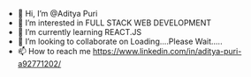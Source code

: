 - 👋 Hi, I’m @Aditya Puri
- 👀 I’m interested in FULL STACK WEB DEVELOPMENT
- 🌱 I’m currently learning REACT.JS
- 💞️ I’m looking to collaborate on Loading....Please Wait.....
- 📫 How to reach me https://www.linkedin.com/in/aditya-puri-a92771202/

<!---
adityapurigithub/adityapurigithub is a ✨ special ✨ repository because its `README.md` (this file) appears on your GitHub profile.
You can click the Preview link to take a look at your changes.
--->
